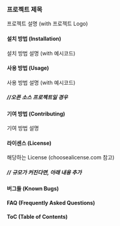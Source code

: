 ### 프로젝트 제목
프로젝트 설명 (with 프로젝트 Logo)

#### 설치 방법 (Installation)
설치 방법 설명 (with 예시코드)


#### 사용 방법 (Usage)
사용 방법 설명 (with 예시코드)

##### //오픈 소스 프로젝트일 경우

#### 기여 방법 (Contributing)
기여 방법 설명

#### 라이센스 (License)
해당하는 License (choosealicense.com 참고)

##### // 규모가 커진다면, 아래 내용 추가

#### 버그들 (Known Bugs)
#### FAQ (Frequently Asked Questions)
#### ToC (Table of Contents)
